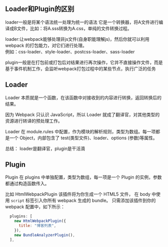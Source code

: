 

## Loader和Plugin的区别

loader一般是将某个语法统一处理为统一的语法  它是一个转换器，将A文件进行编译成B文件，比如：将A.sss转换为A.css，单纯的文件转换过程。

loader:让webpack能够处理非js文件(自身职能理解js)，然后你就可以利用 webpack 的打包能力，对它们进行处理。  
例如：css-loader、style-loader、postcss-loader、sass-loader



plugin一般是在打包前或打包后对结果进行再次操作，它并不直接操作文件，而是基于事件机制工作，会监听webpack打包过程中的某些节点，执行广泛的任务



## Loader

Loader 本质就是一个函数，在该函数中对接收到的内容进行转换，返回转换后的结果。

因为 Webpack 只认识 JavaScript，所以 Loader 就成了翻译官，对其他类型的资源进行转译的预处理工作。

Loader 在 module.rules 中配置，作为模块的解析规则，类型为数组。每一项都是一个 Object，内部包含了 test(类型文件)、loader、options (参数)等属性。



总结：  loader是翻译官，plugin是干活滴


## Plugin



Plugin 在 plugins 中单独配置，类型为数组，每一项是一个 Plugin 的实例，参数都通过构造函数传入。


比如 HtmlWebpackPlugin
该插件将为你生成一个 HTML5 文件， 在 body 中使用 `script` 标签引入你所有 webpack 生成的 bundle。 只需添加该插件到你的 webpack 配置中，如下所示：

```js
  plugins: [
    new HtmlWebpackPlugin({
      title: "博客列表",
    }),
    new BundleAnalyzerPlugin(),
  ],
```